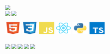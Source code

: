 
<img width="850em" src="https://cdn.hackernoon.com/images/f2px36fy.gif">

<div>
<img height="175em" src="https://github-readme-stats.vercel.app/api?username=mendeslife&show_icons=true&theme=dark">
<img height="175em" src="https://github-readme-stats.vercel.app/api/top-langs/?username=mendeslife&layout=compact&theme=dark">
</div>

<div style="display: inline_block"><br>
  <img allign="center" alt="Mendes-HTML" height="40" width="50" src="https://raw.githubusercontent.com/devicons/devicon/master/icons/html5/html5-original.svg">
  <img allign="center" alt="Mendes-CSS" height="40" width="50" src="https://raw.githubusercontent.com/devicons/devicon/master/icons/css3/css3-original.svg">
  <img allign="center" alt="Mendes-JSCRIPT" height="40" width="50" src="https://raw.githubusercontent.com/devicons/devicon/master/icons/javascript/javascript-plain.svg">
  <img allign="center" alt="Mendes-REACT" height="40" width="50" src="https://raw.githubusercontent.com/devicons/devicon/master/icons/react/react-original.svg">
  <img allign="center" alt="Mendes-PYTHON" height="40" width="50" src="https://raw.githubusercontent.com/devicons/devicon/master/icons/python/python-original.svg">
  <img allign="center" alt="Mendes-PYTHON" height="40" width="50" src="https://raw.githubusercontent.com/devicons/devicon/master/icons/typescript/typescript-plain.svg">
</div>

##

<div> 
    <a href="https://instagram.com/victormendes08" target="_blank"><img src="https://img.shields.io/badge/-Instagram-%23E4405F?style=for-the-badge&logo=instagram&logoColor=white" target="_blank"></a>
 	<a href="https://www.twitch.tv/mend1tos" target="_blank"><img src="https://img.shields.io/badge/Twitch-9146FF?style=for-the-badge&logo=twitch&logoColor=white" target="_blank"></a>
 <a href="https://discord.gg/wAV9D5JfP9" target="_blank"><img src="https://img.shields.io/badge/Discord-7289DA?style=for-the-badge&logo=discord&logoColor=white" target="_blank"></a> 
  <a href = "mailto:victormendes08@hotmail.com"><img src="https://img.shields.io/badge/-Gmail-%23333?style=for-the-badge&logo=gmail&logoColor=white" target="_blank"></a>
  <a href="https://www.linkedin.com/in/victor-mendes-de-almeida-b19717224" target="_blank"><img src="https://img.shields.io/badge/-LinkedIn-%230077B5?style=for-the-badge&logo=linkedin&logoColor=white" target="_blank"></a> 
 
</div>
